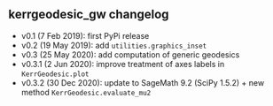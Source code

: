 ## kerrgeodesic_gw changelog

- v0.1 (7 Feb 2019): first PyPi release
- v0.2 (19 May 2019): add `utilities.graphics_inset`
- v0.3 (25 May 2020): add computation of generic geodesics
- v0.3.1 (2 Jun 2020): improve treatment of axes labels in `KerrGeodesic.plot`
- v0.3.2 (30 Dec 2020): update to SageMath 9.2 (SciPy 1.5.2) + new method `KerrGeodesic.evaluate_mu2`
